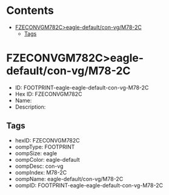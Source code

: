



Contents
========

* [FZECONVGM782C>eagle-default/con-vg/M78-2C](#fzeconvgm782ceagle-defaultcon-vgm78-2c)
	* [Tags](#tags)

# FZECONVGM782C>eagle-default/con-vg/M78-2C

- ID: FOOTPRINT-eagle-eagle-default-con-vg-M78-2C
- Hex ID: FZECONVGM782C
- Name: 
- Description: 

## Tags

- hexID: FZECONVGM782C
- oompType: FOOTPRINT
- oompSize: eagle
- oompColor: eagle-default
- oompDesc: con-vg
- oompIndex: M78-2C
- oompName: eagle-default/con-vg/M78-2C
- oompID: FOOTPRINT-eagle-eagle-default-con-vg-M78-2C
